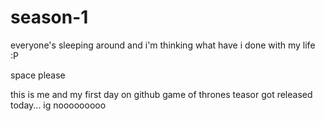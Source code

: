 # season-1
everyone's sleeping around and i'm thinking what have i done with my life :P

space please

this is me and my first day on github
game of thrones teasor got released today...
ig nooooooooo
